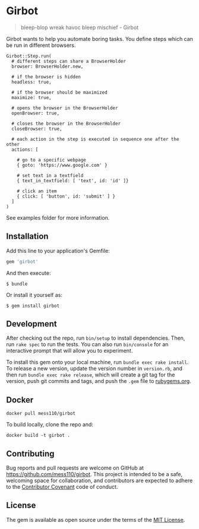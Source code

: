 # Girbot

> bleep-blop wreak havoc bleep mischief - Girbot

Girbot wants to help you automate boring tasks. You define steps which can be run
in different browsers.

```
Girbot::Step.run(
  # different steps can share a BrowserHolder
  browser: BrowserHolder.new,

  # if the browser is hidden
  headless: true,

  # if the browser should be maximized
  maximize: true,

  # opens the browser in the BrowserHolder
  openBrowser: true,

  # closes the browser in the BrowserHolder
  closeBrowser: true,

  # each action in the step is executed in sequence one after the other
  actions: [

    # go to a specific webpage
    { goto: 'https://www.google.com' }

    # set text in a textfield
    { text_in_textfield: [ 'text', id: 'id' ]}

    # click an item
    { click: [ 'button', id: 'submit' ] }
  ]
)
```

See examples folder for more information.

## Installation

Add this line to your application's Gemfile:

```ruby
gem 'girbot'
```

And then execute:

    $ bundle

Or install it yourself as:

    $ gem install girbot

## Development

After checking out the repo, run `bin/setup` to install dependencies. Then, run `rake spec` to run the tests. You can also run `bin/console` for an interactive prompt that will allow you to experiment.

To install this gem onto your local machine, run `bundle exec rake install`. To release a new version, update the version number in `version.rb`, and then run `bundle exec rake release`, which will create a git tag for the version, push git commits and tags, and push the `.gem` file to [rubygems.org](https://rubygems.org).

## Docker


```
docker pull mess110/girbot
```

To build locally, clone the repo and:

```
docker build -t girbot .
```

## Contributing

Bug reports and pull requests are welcome on GitHub at https://github.com/mess110/girbot. This project is intended to be a safe, welcoming space for collaboration, and contributors are expected to adhere to the [Contributor Covenant](http://contributor-covenant.org) code of conduct.

## License

The gem is available as open source under the terms of the [MIT License](http://opensource.org/licenses/MIT).
